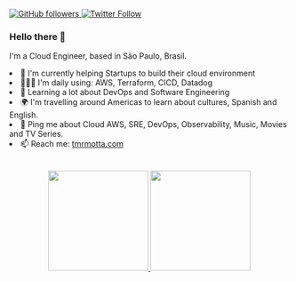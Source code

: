 <p align="left">
  <a href="http://github.com/tmrmotta">
    <img alt="GitHub followers" src="https://img.shields.io/github/followers/tmrmotta?style=social">
  </a>
  <a href="http://twitter.com/tmrmotta">
    <img alt="Twitter Follow" src="https://img.shields.io/twitter/follow/tmrmotta?style=social">
  </a>
</p>

<h3> Hello there 👋 </h3>

I'm a Cloud Engineer, based in São Paulo, Brasil. <br>

<li> 🦄 I'm currently helping Startups to build their cloud environment </li>
<li> 👨🏽‍💻 I'm daily using: AWS, Terraform, CICD, Datadog </li>
<li> 🌱 Learning a lot about DevOps and Software Engineering </li>
<li> 🌍 I'm travelling around Americas to learn about cultures, Spanish and English. </li>
<li> 💬 Ping me about Cloud AWS, SRE, DevOps, Observability, Music, Movies and TV Series. </li>
<li> 📫 Reach me: <a href="https://tmrmotta.com">tmrmotta.com</a></li> <br>



<br>
<div align="center">
  <a href="https://github.com/tmrmotta">
  <img height="180em" src="https://github-readme-stats.vercel.app/api?username=tmrmotta&show_icons=true&theme=dark&include_all_commits=true&count_private=true"/>
  <img height="180em" src="https://github-readme-stats.vercel.app/api/top-langs/?username=tmrmotta&layout=compact&langs_count=7&theme=dark"/>
</div>

